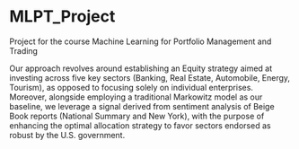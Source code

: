 # MLPT_Project
Project for the course Machine Learning for Portfolio Management and Trading


Our approach revolves around establishing an Equity strategy aimed at investing across five key sectors (Banking, Real Estate, Automobile, Energy, Tourism), as opposed to focusing solely on individual enterprises. Moreover, alongside employing a traditional Markowitz model as our baseline, we leverage a signal derived from sentiment analysis of Beige Book reports (National Summary and New York), with the purpose of enhancing the optimal allocation strategy to favor sectors endorsed as robust by the U.S. government.